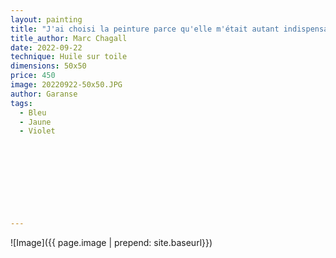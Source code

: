 ```yaml
---
layout: painting
title: "J'ai choisi la peinture parce qu'elle m'était autant indispensable que la nourriture. Elle me semblait être une fenêtre par laquelle je pouvais m'envoler dans un autre monde. "                      
title_author: Marc Chagall                                       
date: 2022-09-22
technique: Huile sur toile 
dimensions: 50x50
price: 450
image: 20220922-50x50.JPG
author: Garanse
tags:
  - Bleu
  - Jaune
  - Violet

  
  
  
  
  
  
  
  
---
```

![Image]({{ page.image | prepend: site.baseurl}})

